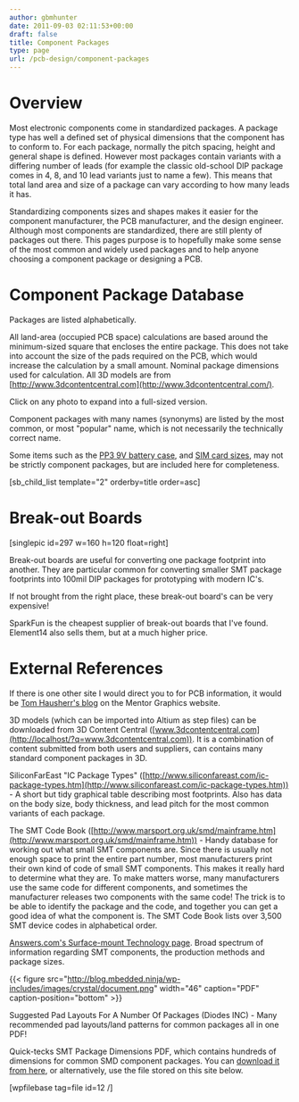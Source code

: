 ```yaml
---
author: gbmhunter
date: 2011-09-03 02:11:53+00:00
draft: false
title: Component Packages
type: page
url: /pcb-design/component-packages
---
```


# Overview




Most electronic components come in standardized packages. A package type has well a defined set of physical dimensions that the component has to conform to. For each package, normally the pitch spacing, height and general shape is defined. However most packages contain variants with a differing number of leads (for example the classic old-school DIP package comes in 4, 8, and 10 lead variants just to name a few). This means that total land area and size of a package can vary according to how many leads it has.




Standardizing components sizes and shapes makes it easier for the component manufacturer, the PCB manufacturer, and the design engineer. Although most components are standardized, there are still plenty of packages out there. This pages purpose is to hopefully make some sense of the most common and widely used packages and to help anyone choosing a component package or designing a PCB.




# Component Package Database




Packages are listed alphabetically.




All land-area (occupied PCB space) calculations are based around the minimum-sized square that encloses the entire package. This does not take into account the size of the pads required on the PCB, which would increase the calculation by a small amount. Nominal package dimensions used for calculation. All 3D models are from [http://www.3dcontentcentral.com](http://www.3dcontentcentral.com/).




Click on any photo to expand into a full-sized version.




Component packages with many names (synonyms) are listed by the most common, or most "popular" name, which is not necessarily the technically correct name.




Some items such as the [PP3 9V battery case](http://blog.mbedded.ninja/pcb-design/component-packages/pp3-component-package), and [SIM card sizes](http://blog.mbedded.ninja/pcb-design/component-packages/sim-card-sizes), may not be strictly component packages, but are included here for completeness.




[sb_child_list template="2" orderby=title order=asc]




# Break-out Boards




[singlepic id=297 w=160 h=120 float=right]




Break-out boards are useful for converting one package footprint into another. They are particular common for converting smaller SMT package footprints into 100mil DIP packages for prototyping with modern IC's.




If not brought from the right place, these break-out board's can be very expensive!




SparkFun is the cheapest supplier of break-out boards that I've found. Element14 also sells them, but at a much higher price.




# External References




If there is one other site I would direct you to for PCB information, it would be [Tom Hausherr's blog](http://blogs.mentor.com/tom-hausherr/) on the Mentor Graphics website.




3D models (which can be imported into Altium as step files) can be downloaded from 3D Content Central ([www.3dcontentcentral.com](http://localhost/?q=www.3dcontentcentral.com)). It is a combination of content submitted from both users and suppliers, can contains many standard component packages in 3D.




SiliconFarEast "IC Package Types" ([http://www.siliconfareast.com/ic-package-types.htm](http://www.siliconfareast.com/ic-package-types.htm)) - A short but tidy graphical table describing most footprints. Also has data on the body size, body thickness, and lead pitch for the most common variants of each package.




The SMT Code Book ([http://www.marsport.org.uk/smd/mainframe.htm](http://www.marsport.org.uk/smd/mainframe.htm)) - Handy database for working out what small SMT components are. Since there is usually not enough space to print the entire part number, most manufacturers print their own kind of code of small SMT components. This makes it really hard to determine what they are. To make matters worse, many manufacturers use the same code for different components, and sometimes the manufacturer releases two components with the same code! The trick is to be able to identify the package and the code, and together you can get a good idea of what the component is. The SMT Code Book lists over 3,500 SMT device codes in alphabetical order.




[Answers.com's Surface-mount Technology page](http://www.answers.com/topic/surface-mount-technology). Broad spectrum of information regarding SMT components, the production methods and package sizes.



{{< figure src="http://blog.mbedded.ninja/wp-includes/images/crystal/document.png" width="46" caption="PDF" caption-position="bottom" >}}



Suggested Pad Layouts For A Number Of Packages (Diodes INC) - Many recommended pad layouts/land patterns for common packages all in one PDF!




Quick-tecks SMT Package Dimensions PDF, which contains hundreds of dimensions for common SMD component packages. You can [download it from here](http://www.quick-teck.co.uk/TechArticleDoc/9522698761347382744.pdf), or alternatively, use the file stored on this site below.




[wpfilebase tag=file id=12 /]
